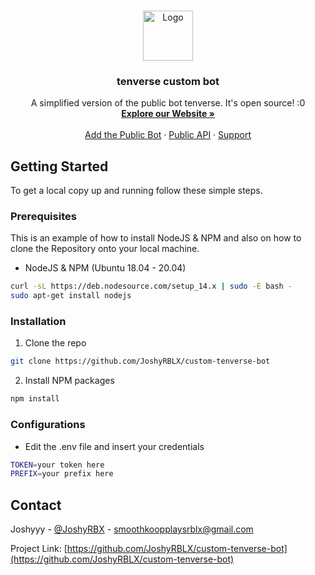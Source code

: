 <!-- PROJECT LOGO -->
<br />
<p align="center">
  <a href="https://github.com/JoshyRBLX/custom-tenverse-bot">
    <img src="https://cdn.flyro.xyz/NxYo4" alt="Logo" width="80" height="80">
  </a>

  <h3 align="center">tenverse custom bot</h3>

  <p align="center">
    A simplified version of the public bot tenverse. It's open source! :0
    <br />
    <a href="https://tenverse.link/"><strong>Explore our Website »</strong></a>
    <br />
    <br />
    <a href="https://get.tenverse.link">Add the Public Bot</a>
    ·
    <a href="https://api.tenverse.link">Public API</a>
    ·
    <a href="https://discord.tenverse.link">Support</a>
  </p>
</p>

<!-- GETTING STARTED -->
## Getting Started

To get a local copy up and running follow these simple steps.

### Prerequisites

This is an example of how to install NodeJS & NPM and also on how to clone the Repository onto your local machine.
* NodeJS & NPM (Ubuntu 18.04 - 20.04)
```sh
curl -sL https://deb.nodesource.com/setup_14.x | sudo -E bash -
sudo apt-get install nodejs
```

### Installation

1. Clone the repo
```sh
git clone https://github.com/JoshyRBLX/custom-tenverse-bot
```
2. Install NPM packages
```sh
npm install
```

### Configurations

* Edit the .env file and insert your credentials
```sh
TOKEN=your token here
PREFIX=your prefix here
```

<!-- CONTACT -->
## Contact

Joshyyy - [@JoshyRBX](https://twitter.com/JoshyRBX) - smoothkoopplaysrblx@gmail.com

Project Link: [https://github.com/JoshyRBLX/custom-tenverse-bot](https://github.com/JoshyRBLX/custom-tenverse-bot)